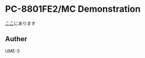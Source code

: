 # PC-8801FE2/MC Demonstration


[ここ](http://dmpsoft.s17.xrea.com/data/88fe2mcfile.zip)にあります


## Auther
UME-3
